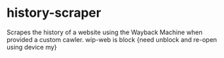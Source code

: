 # history-scraper
Scrapes the history of a website using the Wayback Machine when provided a custom cawler.
wip-web is block {need unblock and re-open using device my}
